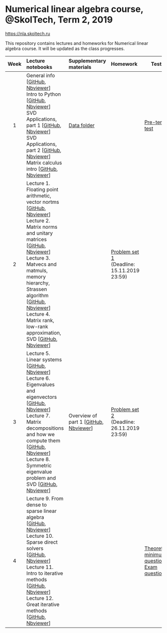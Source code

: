 # Numerical linear algebra course, @SkolTech, Term 2, 2019

https://nla.skoltech.ru

This repository contains lectures and homeworks for Numerical linear algebra course. It will be updated as the class progresses.

| Week | Lecture notebooks | Supplementary materials | Homework | Tests |
|:------:|:----------|:----------|:----------|-------|
|1| General info [[GitHub](lectures/general_info.ipynb), [Nbviewer](https://nbviewer.jupyter.org/github/oseledets/nla2019/blob/master/lectures/general_info.ipynb)] <br> Intro to Python [[GitHub](lectures/brief_python_intro.ipynb), [Nbviewer](https://nbviewer.jupyter.org/github/oseledets/nla2019/blob/master/lectures/brief_python_intro.ipynb)] <br> SVD Applications, part 1 [[GitHub](lectures/svd_part1.ipynb), [Nbviewer](https://nbviewer.jupyter.org/github/oseledets/nla2019/blob/master/lectures/svd_part1.ipynb)] <br> SVD Applications, part 2 [[GitHub](lectures/svd_part2_pca.ipynb), [Nbviewer](https://nbviewer.jupyter.org/github/oseledets/nla2019/blob/master/lectures/svd_part2_pca.ipynb)] <br> Matrix calculus intro [[GitHub](lectures/matrix_calculus.ipynb), [Nbviewer](https://nbviewer.jupyter.org/github/oseledets/nla2019/blob/master/lectures/matrix_calculus.ipynb)] | [Data folder](./lectures/data/) | | [Pre-term test](./preterm_test.pdf) |
| 2 | Lecture 1. Floating point arithmetic, vector nortms [[GitHub](./lectures/lecture1/lecture-1.ipynb), [Nbviewer](https://nbviewer.jupyter.org/github/oseledets/nla2019/blob/master/lectures/lecture1/lecture-1.ipynb)] <br> Lecture 2. Matrix norms and unitary matrices [[GitHub](./lectures/lecture2/lecture-2.ipynb), [Nbviewer](https://nbviewer.jupyter.org/github/oseledets/nla2019/blob/master/lectures/lecture2/lecture-2.ipynb)] <br> Lecture 3. Matvecs and matmuls, memory hierarchy, Strassen algorithm [[GitHub](./lectures/lecture3/lecture-3.ipynb), [Nbviewer](https://nbviewer.jupyter.org/github/oseledets/nla2019/blob/master/lectures/lecture3/lecture-3.ipynb)] <br> Lecture 4. Matrix rank, low-rank approximation, SVD [[GitHub](./lectures/lecture4/lecture-4.ipynb), [Nbviewer](https://nbviewer.jupyter.org/github/oseledets/nla2019/blob/master/lectures/lecture4/lecture-4.ipynb)] | | [Problem set 1](./psets/pset1/PS1.ipynb) <br> (Deadline: 15.11.2019 23:59) |
| 3 | Lecture 5. Linear systems [[GitHub](./lectures/lecture5/lecture-5.ipynb), [Nbviewer](https://nbviewer.jupyter.org/github/oseledets/nla2019/blob/master/lectures/lecture5/lecture-5.ipynb)] <br> Lecture 6. Eigenvalues and eigenvectors [[GitHub](./lectures/lecture6/lecture-6.ipynb), [Nbviewer](https://nbviewer.jupyter.org/github/oseledets/nla2019/blob/master/lectures/lecture6/lecture-6.ipynb)] <br> Lecture 7. Matrix decompositions and how we compute them [[GitHub](./lectures/lecture7/lecture-7.ipynb), [Nbviewer](https://nbviewer.jupyter.org/github/oseledets/nla2019/blob/master/lectures/lecture7/lecture-7.ipynb)] <br> Lecture 8. Symmetric eigenvalue problem and SVD [[GitHub](./lectures/lecture8/lecture-8.ipynb), [Nbviewer](https://nbviewer.jupyter.org/github/oseledets/nla2019/blob/master/lectures/lecture8/lecture-8.ipynb)] | Overview of part 1 [[GitHub](./lectures/overview_part1.ipynb), [Nbviewer](https://nbviewer.jupyter.org/github/oseledets/nla2019/blob/master/lectures/overview_part1.ipynb)] | [Problem set 2](./psets/pset2/PS2.ipynb) <br> (Deadline: 26.11.2019 23:59) | |
| 4 | Lecture 9. From dense to sparse linear algebra [[GitHub](./lectures/lecture9/lecture-9.ipynb), [Nbviewer](https://nbviewer.jupyter.org/github/oseledets/nla2019/blob/master/lectures/lecture9/lecture-9.ipynb)] <br> Lecture 10. Sparse direct solvers [[GitHub](./lectures/lecture10/lecture-10.ipynb), [Nbviewer](https://nbviewer.jupyter.org/github/oseledets/nla2019/blob/master/lectures/lecture10/lecture-10.ipynb)] <br> Lecture 11. Intro to iterative methods [[GitHub](./lectures/lecture11/lecture-11.ipynb), [Nbviewer](https://nbviewer.jupyter.org/github/oseledets/nla2019/blob/master/lectures/lecture11/lecture-11.ipynb)] <br> Lecture 12. Great iterative methods [[GitHub](./lectures/lecture12/lecture-12.ipynb), [Nbviewer](https://nbviewer.jupyter.org/github/oseledets/nla2019/blob/master/lectures/lecture12/lecture-12.ipynb)]  | | | [Theoretical minimum questions](./exam/teormin.pdf) <br> [Exam questions](./exam/exam_questions.pdf)
